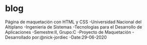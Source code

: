 # blog
Página de maquetación con HTML y CSS
-Universidad Nacional del Altiplano
-Ingenieria de Sistemas
-Tecnologias para el Desarrollo de Aplicaciones
-Semestre:II, Grupo:C
-Proyecto de Maquetación
-Desarrollado por:@nick-jordiec
-Date:29-06-2020
